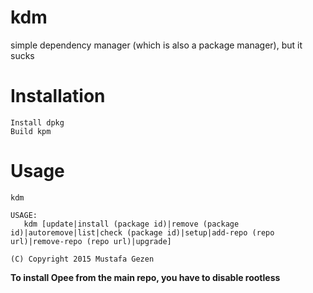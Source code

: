 # kdm
simple dependency manager (which is also a package manager), but it sucks

# Installation
```
Install dpkg
Build kpm
```

# Usage
```
kdm

USAGE:
   kdm [update|install (package id)|remove (package id)|autoremove|list|check (package id)|setup|add-repo (repo url)|remove-repo (repo url)|upgrade]

(C) Copyright 2015 Mustafa Gezen
```

**To install Opee from the main repo, you have to disable rootless**
